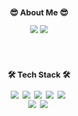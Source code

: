 <!--
**AllveGit/AllveGit** is a ✨ _special_ ✨ repository because its `README.md` (this file) appears on your GitHub profile.

Here are some ideas to get you started:

- 🔭 I’m currently working on ...
- 🌱 I’m currently learning ...
- 👯 I’m looking to collaborate on ...
- 🤔 I’m looking for help with ...
- 💬 Ask me about ...
- 📫 How to reach me: ...
- 😄 Pronouns: ...
- ⚡ Fun fact: ...
-->

<h3 align="center">😎 About Me 😎</h3>

<p align="center">
  <img src = "https://img.shields.io/badge/-Blog-FF5722?style=flat&logo=Blogger&logoColor=white"/>
  <img src = "https://img.shields.io/badge/-allvegamedevelop@gmail.com-EA4335?style=flat&logo=Gmail&logoColor=white"/>
</p>

<br><br>
<h3 align="center">🛠 Tech Stack 🛠</h3>

<p align="center">
  <img src = "https://img.shields.io/badge/-C-A8B9CC?style=flat-square&logo=C&logoColor=white"/></a>&nbsp
  <img src = "https://img.shields.io/badge/-C++-00599C?style=flat-square&logo=c%2B%2B&logoColor=white"/></a>&nbsp
  <img src = "https://img.shields.io/badge/-CSharp-239120?style=flat-square&logo=C%20Sharp&logoColor=white"/></a>&nbsp
  <img src = "https://img.shields.io/badge/-Go-00ADD8?style=flat-square&logo=Go&logoColor=white"/></a>&nbsp
  <img src = "https://img.shields.io/badge/-Rust-000000?style=flat-square&logo=Rust&logoColor=white"/></a>&nbsp
  <br>
  <img src = "https://img.shields.io/badge/-Unity-FFFFFF?style=flat-square&logo=Unity&logoColor=black"/></a>&nbsp
  <img src = "https://img.shields.io/badge/-UnrealEngine-0E1128?style=flat-square&logo=UnrealEngine&logoColor=white"/></a>&nbsp
</p>
